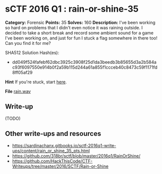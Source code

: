 # sCTF 2016 Q1 : rain-or-shine-35

**Category:** Forensic
**Points:** 35
**Solves:** 160
**Description:**
I've been working so hard on problems that I didn't even notice it was raining outside. I decided to take a short break and record some ambient sound for a game I've been working on, and just for fun I stuck a flag somewhere in there too! Can you find it for me?


SHA512 Solution Hash(es):
* dd049f524fafebf62dbc3925c3908f25d1da3beedb3b85655d3a2b584ac93f6097550e914b0f2a59b115d244a61a855f1ccceb40c8473c59f1171fd8ff05af29

**Hint**
If you're stuck, start [here](https://en.wikipedia.org/wiki/Steganography).

**File**
[rain.wav](https://compete.sctf.io/2016q1/problemfiles/18/rain.wav)

## Write-up

(TODO)

## Other write-ups and resources

* https://sardinachanx.gitbooks.io/sctf-2016q1-write-ups/content/rain_or_shine_35_pts.html
* https://github.com/318br/sctf/blob/master/2016q1/RainOrShine/
* https://github.com/HackThisCode/CTF-Writeups/tree/master/2016/SCTF/Rain-or-Shine
